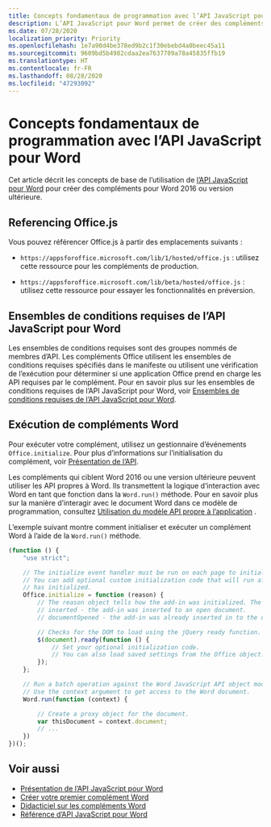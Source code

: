 ```yaml
---
title: Concepts fondamentaux de programmation avec l’API JavaScript pour Word
description: L’API JavaScript pour Word permet de créer des compléments pour Word.
ms.date: 07/28/2020
localization_priority: Priority
ms.openlocfilehash: 1e7a90d4be378ed9b2c1f30ebebd4a0beec45a11
ms.sourcegitcommit: 9609bd5b4982cdaa2ea7637709a78a45835ffb19
ms.translationtype: HT
ms.contentlocale: fr-FR
ms.lasthandoff: 08/28/2020
ms.locfileid: "47293092"
---
```

# <a name="fundamental-programming-concepts-with-the-word-javascript-api"></a>Concepts fondamentaux de programmation avec l’API JavaScript pour Word

Cet article décrit les concepts de base de l’utilisation de [l’API JavaScript pour Word](../reference/overview/word-add-ins-reference-overview.md) pour créer des compléments pour Word 2016 ou version ultérieure.

## <a name="referencing-officejs"></a>Referencing Office.js

Vous pouvez référencer Office.js à partir des emplacements suivants :

- `https://appsforoffice.microsoft.com/lib/1/hosted/office.js` : utilisez cette ressource pour les compléments de production.

- `https://appsforoffice.microsoft.com/lib/beta/hosted/office.js` : utilisez cette ressource pour essayer les fonctionnalités en préversion.

## <a name="word-javascript-api-requirement-sets"></a>Ensembles de conditions requises de l’API JavaScript pour Word

Les ensembles de conditions requises sont des groupes nommés de membres d’API. Les compléments Office utilisent les ensembles de conditions requises spécifiés dans le manifeste ou utilisent une vérification de l’exécution pour déterminer si une application Office prend en charge les API requises par le complément. Pour en savoir plus sur les ensembles de conditions requises de l’API JavaScript pour Word, voir [Ensembles de conditions requises de l’API JavaScript pour Word](../reference/requirement-sets/word-api-requirement-sets.md).

## <a name="running-word-add-ins"></a>Exécution de compléments Word

Pour exécuter votre complément, utilisez un gestionnaire d’événements `Office.initialize`. Pour plus d’informations sur l’initialisation du complément, voir [Présentation de l’API](../develop/understanding-the-javascript-api-for-office.md).

Les compléments qui ciblent Word 2016 ou une version ultérieure peuvent utiliser les API propres à Word. Ils transmettent la logique d’interaction avec Word en tant que fonction dans la `Word.run()` méthode. Pour en savoir plus sur la manière d’interagir avec le document Word dans ce modèle de programmation, consultez [Utilisation du modèle API propre à l’application](../develop/application-specific-api-model.md) .

L’exemple suivant montre comment initialiser et exécuter un complément Word à l’aide de la `Word.run()` méthode.

```js
(function () {
    "use strict";

    // The initialize event handler must be run on each page to initialize Office JS.
    // You can add optional custom initialization code that will run after OfficeJS
    // has initialized.
    Office.initialize = function (reason) {
        // The reason object tells how the add-in was initialized. The values can be:
        // inserted - the add-in was inserted to an open document.
        // documentOpened - the add-in was already inserted in to the document and the document was opened.

        // Checks for the DOM to load using the jQuery ready function.
        $(document).ready(function () {
            // Set your optional initialization code.
            // You can also load saved settings from the Office object.
        });
    };

    // Run a batch operation against the Word JavaScript API object model.
    // Use the context argument to get access to the Word document.
    Word.run(function (context) {

        // Create a proxy object for the document.
        var thisDocument = context.document;
        // ...
    })
})();
```

## <a name="see-also"></a>Voir aussi

- [Présentation de l’API JavaScript pour Word](../reference/overview/word-add-ins-reference-overview.md)
- [Créer votre premier complément Word](../quickstarts/word-quickstart.md)
- [Didacticiel sur les compléments Word](../tutorials/word-tutorial.md)
- [Référence d’API JavaScript pour Word](/javascript/api/word)
